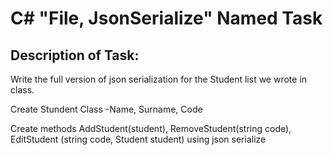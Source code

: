 # C# "File, JsonSerialize" Named Task

## Description of Task:

Write the full version of json serialization for the Student list we wrote in class.

Create Stundent Class -Name, Surname, Code

Create  methods AddStudent(student), RemoveStudent(string code), EditStudent (string code, Student student) using json serialize
